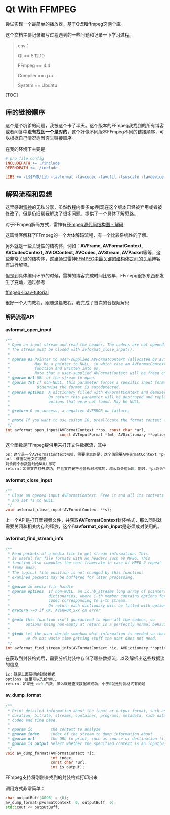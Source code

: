 # Qt With FFMPEG

尝试实现一个最简单的播放器，基于Qt5和ffmpeg这两个库。

这个文档主要记录编写过程遇到的一些问题和记录一下学习过程。

> env：
>
> Qt == 5.12.10
>
> FFmpeg == 4.4
>
> Compiler == g++
>
> System == Ubuntu

[TOC]

## 库的链接顺序

这个是个坑爹的问题，我被这个卡了半天。这个版本的FFmpeg我找到的所有博客或者问答中**没有找到一个是对的**，这个好像不同版本FFmpeg不同的链接顺序，可以根据自己情况适当穷举链接顺序。

在我的环境下主要是

```makefile
# pro file config
INCLUDEPATH += ./include
DEPENDPATH += ./include

LIBS += -L$$PWD/lib -lavformat -lavcodec -lavutil -lswscale -lavdevice -lavfilter -lswresample
```

## 解码流程和思想

这里感谢[雷神](https://blog.csdn.net/leixiaohua1020?type=blog)的无私分享，虽然教程内很多api到现在这个版本已经被弃用或者被修改了，但是仍旧帮我解决了很多问题。提供了一个具体了解思路。

对于FFmpeg解码方式，雷神有[FFmpeg源代码结构图 - 解码](https://blog.csdn.net/leixiaohua1020/article/details/44220151)

这篇博客解释了FFmpeg的一个大体解码流程，有一个比较系统性的了解。

另外就是一些关键性的结构体，例如：**AVFrame, AVFormatContext, AVCodecContext, AVIOContext, AVCodec, AVStream, AVPacket**等等，这些非常关键的结构体，这里通过雷神[FFMPEG中最关键的结构体之间的关系](https://blog.csdn.net/leixiaohua1020/article/details/11693997)博客有进行解释。

但是到具体编码环节的时候，雷神的博客完成时间比较早，FFmepg很多东西都发生了变动，通过参考

[ffmpeg-libav-tutorial](https://github.com/leandromoreira/ffmpeg-libav-tutorial/)

很好一个入门教程，跟随这篇教程，我完成了首次的音视频解码

### 解码流程API

#### avformat_open_input

```c
/**
 * Open an input stream and read the header. The codecs are not opened.
 * The stream must be closed with avformat_close_input().
 *
 * @param ps Pointer to user-supplied AVFormatContext (allocated by avformat_alloc_context).
 *           May be a pointer to NULL, in which case an AVFormatContext is allocated by this
 *           function and written into ps.
 *           Note that a user-supplied AVFormatContext will be freed on failure.
 * @param url URL of the stream to open.
 * @param fmt If non-NULL, this parameter forces a specific input format.
 *            Otherwise the format is autodetected.
 * @param options  A dictionary filled with AVFormatContext and demuxer-private options.
 *                 On return this parameter will be destroyed and replaced with a dict containing
 *                 options that were not found. May be NULL.
 *
 * @return 0 on success, a negative AVERROR on failure.
 *
 * @note If you want to use custom IO, preallocate the format context and set its pb field.
 */
int avformat_open_input(AVFormatContext **ps, const char *url,
                        const AVInputFormat *fmt, AVDictionary **options);
```

这个函数是FFmpeg提供用来打开文件数据流，其中

```c
ps：这个是一个AVFormatContext指针，需要注意的是，这个值需要AVFormatContext *pFormatContext = NULL;
url：该值就是文件路径
剩余两个参数暂时给NULL即可
return：如果文件打开成功，并且文件是符合音视频格式的，那么将会返回0，同时，*ps将会被指向一块分配好的内存，存储了音视频文件封装格式；如果小于0，那么就是文件有错误，且*ps将会被赋值NULL。
```

#### avformat_close_input

```c
/**
 * Close an opened input AVFormatContext. Free it and all its contents
 * and set *s to NULL.
 */
void avformat_close_input(AVFormatContext **s);
```

上一个API是打开音视频文件，并获取**AVFormatContext**封装格式，那么同时就需要关闭和相关内存的释放，这个和**avformat_open_input**是必须成对使用的。

#### avformat_find_stream_info

```c
/**
 * Read packets of a media file to get stream information. This
 * is useful for file formats with no headers such as MPEG. This
 * function also computes the real framerate in case of MPEG-2 repeat
 * frame mode.
 * The logical file position is not changed by this function;
 * examined packets may be buffered for later processing.
 *
 * @param ic media file handle
 * @param options  If non-NULL, an ic.nb_streams long array of pointers to
 *                 dictionaries, where i-th member contains options for
 *                 codec corresponding to i-th stream.
 *                 On return each dictionary will be filled with options that were not found.
 * @return >=0 if OK, AVERROR_xxx on error
 *
 * @note this function isn't guaranteed to open all the codecs, so
 *       options being non-empty at return is a perfectly normal behavior.
 *
 * @todo Let the user decide somehow what information is needed so that
 *       we do not waste time getting stuff the user does not need.
 */
int avformat_find_stream_info(AVFormatContext *ic, AVDictionary **options);
```

在获取到封装格式后，需要分析封装中存储了哪些数据流，以及解析出这些数据流的信息

```c
ic：就是上面获得的封装格式
options：这里可以先给NULL
return：如果是 >=0 的数，那么就是查找数据流成功，小于0就是封装格式有问题
```

#### av_dump_format

```c
/**
 * Print detailed information about the input or output format, such as
 * duration, bitrate, streams, container, programs, metadata, side data,
 * codec and time base.
 *
 * @param ic        the context to analyze
 * @param index     index of the stream to dump information about
 * @param url       the URL to print, such as source or destination file
 * @param is_output Select whether the specified context is an input(0) or output(1)
 */
void av_dump_format(AVFormatContext *ic,
                    int index,
                    const char *url,
                    int is_output);
```

FFmpeg支持将刚刚查找到的封装格式打印出来

调用方式非常简单：

```c++
char outputBuff[4096] = {0};
av_dump_format(pFormatContext, 0, outputBuff, 0);
std::cout << outputBuff;
```

